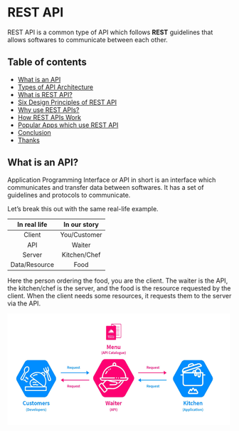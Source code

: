 # REST API

REST API is a common type of API which follows <b>REST</b> guidelines that allows softwares to communicate between each other.


## Table of contents

- [What is an API](#what-is-an-api)
- [Types of API Architecture](#types-of-api-architecture)
- [What is REST API?](#what-is-rest-api?)
- [Six Design Principles of REST API](#six-design-principles-of-rest-api)
- [Why use REST APIs?](#why-use-rest-apis?)
- [How REST APIs Work](#how-rest-apis-work?)
- [Popular Apps which use REST API](#popular-apps-which-use-rest-api)
- [Conclusion](#conclusion)
- [Thanks](#thanks)



## What is an API?
Application Programming Interface or API in short is an interface which communicates and transfer data between softwares. It has a set of guidelines and protocols to communicate. 

Let’s break this out with the same real-life example.

<table><thead><tr><th style="text-align:center">In real life</th><th style="text-align:center">In our story</th></tr></thead><tbody><tr><td style="text-align:center">Client</td><td style="text-align:center">You/Customer</td></tr><tr><td style="text-align:center">API</td><td style="text-align:center">Waiter</td></tr><tr><td style="text-align:center">Server</td><td style="text-align:center">Kitchen/Chef</td></tr><tr><td style="text-align:center">Data/Resource</td><td style="text-align:center">Food</td></tr></tbody></table>

Here the person ordering the food, you are the client. The waiter is the API, the kitchen/chef is the server, and the food is the resource requested by the client. When the client needs some resources, it requests them to the server via the API.

<img class="image" width=500 height=250 src="https://github.com/volvox747/RestAPI/blob/test/what-is-an-api%20(1).jpg" alt="What is an API">


